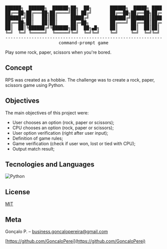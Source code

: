 <div align="center">
<pre>
██████╗  ██████╗  ██████╗██╗  ██╗       ██████╗  █████╗ ██████╗ ███████╗██████╗        ███████╗ ██████╗██╗███████╗███████╗ ██████╗ ██████╗ ███████╗
██╔══██╗██╔═══██╗██╔════╝██║ ██╔╝       ██╔══██╗██╔══██╗██╔══██╗██╔════╝██╔══██╗       ██╔════╝██╔════╝██║██╔════╝██╔════╝██╔═══██╗██╔══██╗██╔════╝
██████╔╝██║   ██║██║     █████╔╝        ██████╔╝███████║██████╔╝█████╗  ██████╔╝       ███████╗██║     ██║███████╗███████╗██║   ██║██████╔╝███████╗
██╔══██╗██║   ██║██║     ██╔═██╗        ██╔═══╝ ██╔══██║██╔═══╝ ██╔══╝  ██╔══██╗       ╚════██║██║     ██║╚════██║╚════██║██║   ██║██╔══██╗╚════██║
██║  ██║╚██████╔╝╚██████╗██║  ██╗▄█╗    ██║     ██║  ██║██║     ███████╗██║  ██║▄█╗    ███████║╚██████╗██║███████║███████║╚██████╔╝██║  ██║███████║
╚═╝  ╚═╝ ╚═════╝  ╚═════╝╚═╝  ╚═╝╚═╝    ╚═╝     ╚═╝  ╚═╝╚═╝     ╚══════╝╚═╝  ╚═╝╚═╝    ╚══════╝ ╚═════╝╚═╝╚══════╝╚══════╝ ╚═════╝ ╚═╝  ╚═╝╚══════╝
---------------------------------------------------------------------------------------------------------------------------------------------------
command-prompt game
</pre>
</div>

Play some rock, paper, scissors when you're bored.

## Concept

RPS was created as a hobbie.
The challenge was to create a rock, paper, scissors game using Python.

## Objectives

The main objectives of this project were:
 - User chooses an option (rock, paper or scissors);
 - CPU chooses an option (rock, paper or scissors);
 - User option verification (right after user input);
 - Definition of game rules;
 - Game verification (check if user won, lost or tied with CPU);
 - Output match result;

## Tecnologies and Languages

![Python](https://img.shields.io/badge/Python-3776AB?style=for-the-badge&logo=python&logoColor=white)

## License

[MIT](https://opensource.org/license/mit)

## Meta

Gonçalo P. – business.goncalopereira@gmail.com

[https://github.com/GoncaloPerei](https://github.com/GoncaloPerei)
